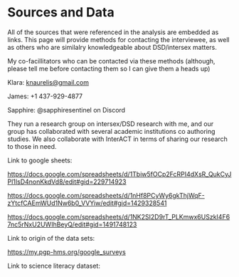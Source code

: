 <h1>Sources and Data</h1>

All of the sources that were referenced in the analysis are embedded as links. This page will provide methods for contacting the interviewee, as well as others who are similalry knowledgeable about DSD/intersex matters. 

My co-facillitators who can be contacted via these methods (although, please tell me before contacting them so I can give them a heads up)

Klara: knaurelis@gmail.com

James: +1 437-929-4877

Sapphire: @sapphiresentinel on Discord

They run a research group on intersex/DSD research with me, and our group has collaborated with several academic institutions co authoring studies. We also collaborate with InterACT in terms of sharing our research to those in need. 

Link to google sheets: 

https://docs.google.com/spreadsheets/d/1Tbiw5fOCp2FcRPI4dXsR_QukCyJPl1IsD4nonKkdVd8/edit#gid=229714923 

https://docs.google.com/spreadsheets/d/1nHf8PCyWy6gkThjWqF-zYtcfCAEmWUd1Nw6b0_VVYiw/edit#gid=1429328541

https://docs.google.com/spreadsheets/d/1NK2SI2D9rT_PLKmwx6USzkI4F67nc5rNxU2UWIhBeyQ/edit#gid=1491748123 

Link to origin of the data sets: 

https://my.pgp-hms.org/google_surveys 

Link to science literacy dataset: 


